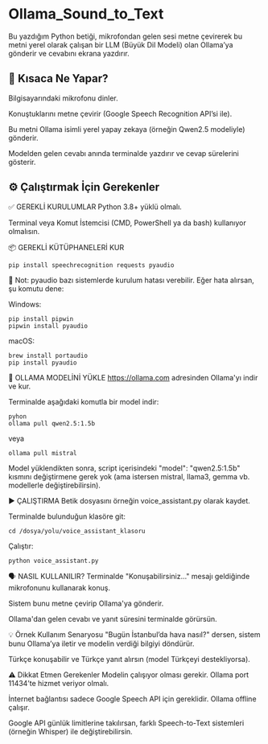 # Ollama_Sound_to_Text

Bu yazdığım Python betiği, mikrofondan gelen sesi metne çevirerek bu metni yerel olarak çalışan bir LLM (Büyük Dil Modeli) olan Ollama’ya gönderir ve cevabını ekrana yazdırır. 

## 📌 Kısaca Ne Yapar?
Bilgisayarındaki mikrofonu dinler.

Konuştuklarını metne çevirir (Google Speech Recognition API’si ile).

Bu metni Ollama isimli yerel yapay zekaya (örneğin Qwen2.5 modeliyle) gönderir.

Modelden gelen cevabı anında terminalde yazdırır ve cevap sürelerini gösterir.

## ⚙️ Çalıştırmak İçin Gerekenler
✅ GEREKLİ KURULUMLAR
Python 3.8+ yüklü olmalı.

Terminal veya Komut İstemcisi (CMD, PowerShell ya da bash) kullanıyor olmalısın.

📦 GEREKLİ KÜTÜPHANELERİ KUR
```
pip install speechrecognition requests pyaudio
```
🔴 Not: pyaudio bazı sistemlerde kurulum hatası verebilir. Eğer hata alırsan, şu komutu dene:

Windows:
```
pip install pipwin
pipwin install pyaudio
```

macOS:

```
brew install portaudio
pip install pyaudio
```

🧠 OLLAMA MODELİNİ YÜKLE
https://ollama.com adresinden Ollama'yı indir ve kur.

Terminalde aşağıdaki komutla bir model indir:

```
pyhon
ollama pull qwen2.5:1.5b
```


veya

```
ollama pull mistral
```

Model yüklendikten sonra, script içerisindeki "model": "qwen2.5:1.5b" kısmını değiştirmene gerek yok (ama istersen mistral, llama3, gemma vb. modellerle değiştirebilirsin).

▶️ ÇALIŞTIRMA
Betik dosyasını örneğin voice_assistant.py olarak kaydet.

Terminalde bulunduğun klasöre git:

```
cd /dosya/yolu/voice_assistant_klasoru
```

Çalıştır:

```
python voice_assistant.py
```

🗣️ NASIL KULLANILIR?
Terminalde "Konuşabilirsiniz..." mesajı geldiğinde mikrofonunu kullanarak konuş.

Sistem bunu metne çevirip Ollama'ya gönderir.

Ollama'dan gelen cevabı ve yanıt süresini terminalde görürsün.

💡 Örnek Kullanım Senaryosu
"Bugün İstanbul’da hava nasıl?" dersen, sistem bunu Ollama’ya iletir ve modelin verdiği bilgiyi döndürür.

Türkçe konuşabilir ve Türkçe yanıt alırsın (model Türkçeyi destekliyorsa).

⚠️ Dikkat Etmen Gerekenler
Modelin çalışıyor olması gerekir. Ollama port 11434’te hizmet veriyor olmalı.

İnternet bağlantısı sadece Google Speech API için gereklidir. Ollama offline çalışır.

Google API günlük limitlerine takılırsan, farklı Speech-to-Text sistemleri (örneğin Whisper) ile değiştirebilirsin.


